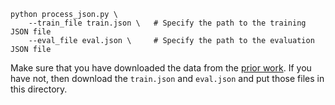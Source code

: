 ```
python process_json.py \ 
    --train_file train.json \   # Specify the path to the training JSON file
    --eval_file eval.json \     # Specify the path to the evaluation JSON file
```

Make sure that you have downloaded the data from the [prior work](https://github.com/NougatCA/FineTuner). If you have not, then download the `train.json` and `eval.json` and put those files in this directory. 